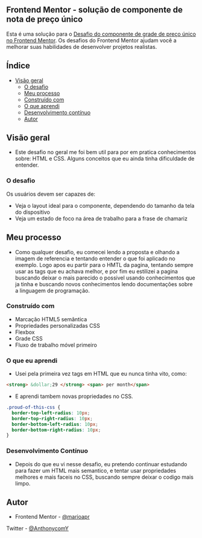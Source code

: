  ## Frontend Mentor - solução de componente de nota de preço único

Esta é uma solução para o [Desafio do componente de grade de preço único no Frontend Mentor](https://www.frontendmentor.io/challenges/single-price-grid-component-5ce41129d0ff452fec5abbbc). Os desafios do Frontend Mentor ajudam você a melhorar suas habilidades de desenvolver projetos realistas.

## Índice

  - [Visão geral](#visão-geral)
    - [O desafio](#o-desafio)
    - [Meu processo](#meu-processo)
    - [Construído com](#construído-com)
    - [O que aprendi](#o-que-aprendi)
    - [Desenvolvimento contínuo](#desenvolvimento-contínuo)
    - [Autor](#autor)

## Visão geral
 - Este desafio no geral me foi bem util para por em pratica conhecimentos sobre: HTML e CSS. Alguns conceitos que eu ainda tinha dificuldade de entender.

### O desafio

Os usuários devem ser capazes de:

- Veja o layout ideal para o componente, dependendo do tamanho da tela do dispositivo
- Veja um estado de foco na área de trabalho para a frase de chamariz


## Meu processo
- Como qualquer desafio, eu comecei lendo a proposta e olhando a imagem de referencia e tentando entender o que foi aplicado no exemplo. Logo apos eu partir para o HMTL da pagina, tentando sempre usar as tags que eu achava melhor, e por fim eu estilizei a pagina buscando deixar o mais parecido o possivel usando conhecimentos que ja tinha e buscando novos conhecimentos lendo documentações sobre a linguagem de programação.

### Construído com

- Marcação HTML5 semântica
- Propriedades personalizadas CSS
- Flexbox
- Grade CSS
- Fluxo de trabalho móvel primeiro

### O que eu aprendi
- Usei pela primeira vez tags em HTML que eu nunca tinha vito, como: 

```html
<strong> &dollar;29 </strong> <span> per month</span>
```

- E aprendi tambem novas propriedades no CSS.

```css
.proud-of-this-css {
  border-top-left-radius: 10px;
  border-top-right-radius: 10px;
  border-bottom-left-radius: 10px;
  border-bottom-right-radius: 10px;
}
```

### Desenvolvimento Contínuo

 - Depois do que eu vi nesse desafio, eu pretendo continuar estudando para fazer um HTML mais semantico, e tentar usar propriedades melhores e mais faceis no CSS, buscando sempre deixar o codigo mais limpo.

## Autor

- Frontend Mentor - [@marioapr](https://www.frontendmentor.io/profile/yourusername)

Twitter - [@AnthonycomY](https://www.twitter.com/yourusername)